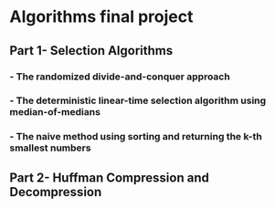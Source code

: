# Algorithms final project
## Part 1- Selection Algorithms
### - The randomized divide-and-conquer approach
### - The deterministic linear-time selection algorithm using median-of-medians
### - The naive method using sorting and returning the k-th smallest numbers

## Part 2-  Huffman Compression and Decompression
